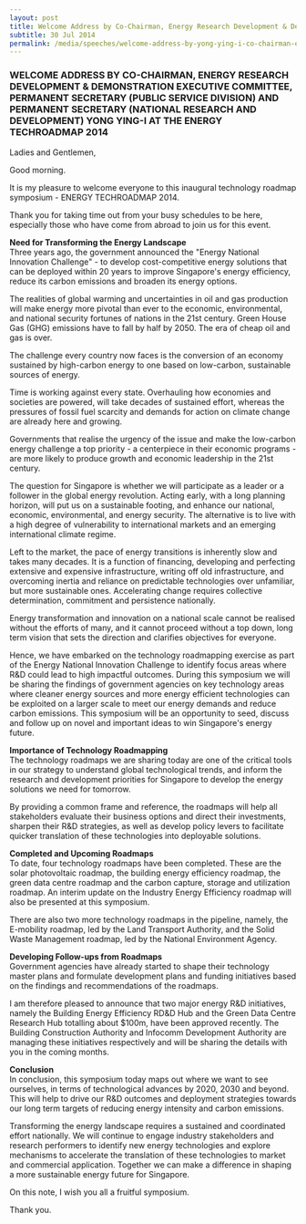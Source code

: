 ```yaml
---
layout: post
title: Welcome Address by Co-Chairman, Energy Research Development & Demonstration Executive Committee, Permanent Secretary (Public Service Division) and Permanent Secretary (National Research and Development) Yong Ying-I at the ENERGY TECHROADMAP 2014
subtitle: 30 Jul 2014
permalink: /media/speeches/welcome-address-by-yong-ying-i-co-chairman-energy-research-development-demonstration-executive-committee-permanent-secretary-public-service-division
---
```


### WELCOME ADDRESS BY CO-CHAIRMAN, ENERGY RESEARCH DEVELOPMENT & DEMONSTRATION EXECUTIVE COMMITTEE, PERMANENT SECRETARY (PUBLIC SERVICE DIVISION) AND PERMANENT SECRETARY (NATIONAL RESEARCH AND DEVELOPMENT) YONG YING-I AT THE ENERGY TECHROADMAP 2014

Ladies and Gentlemen,

Good morning.

It is my pleasure to welcome everyone to this inaugural technology roadmap symposium - ENERGY TECHROADMAP 2014.

Thank you for taking time out from your busy schedules to be here, especially those who have come from abroad to join us for this event.

**Need for Transforming the Energy Landscape**  
Three years ago, the government announced the "Energy National Innovation Challenge" - to develop cost-competitive energy solutions that can be deployed within 20 years to improve Singapore's energy efficiency, reduce its carbon emissions and broaden its energy options.

The realities of global warming and uncertainties in oil and gas production will make energy more pivotal than ever to the economic, environmental, and national security fortunes of nations in the 21st century. Green House Gas (GHG) emissions have to fall by half by 2050. The era of cheap oil and gas is over.

The challenge every country now faces is the conversion of an economy sustained by high-carbon energy to one based on low-carbon, sustainable sources of energy.

Time is working against every state. Overhauling how economies and societies are powered, will take decades of sustained effort, whereas the pressures of fossil fuel scarcity and demands for action on climate change are already here and growing.

Governments that realise the urgency of the issue and make the low-carbon energy challenge a top priority - a centerpiece in their economic programs - are more likely to produce growth and economic leadership in the 21st century.

The question for Singapore is whether we will participate as a leader or a follower in the global energy revolution. Acting early, with a long planning horizon, will put us on a sustainable footing, and enhance our national, economic, environmental, and energy security. The alternative is to live with a high degree of vulnerability to international markets and an emerging international climate regime.

Left to the market, the pace of energy transitions is inherently slow and takes many decades. It is a function of financing, developing and perfecting extensive and expensive infrastructure, writing off old infrastructure, and overcoming inertia and reliance on predictable technologies over unfamiliar, but more sustainable ones. Accelerating change requires collective determination, commitment and persistence nationally.

Energy transformation and innovation on a national scale cannot be realised without the efforts of many, and it cannot proceed without a top down, long term vision that sets the direction and clarifies objectives for everyone.

Hence, we have embarked on the technology roadmapping exercise as part of the Energy National Innovation Challenge to identify focus areas where R&D could lead to high impactful outcomes. During this symposium we will be sharing the findings of government agencies on key technology areas where cleaner energy sources and more energy efficient technologies can be exploited on a larger scale to meet our energy demands and reduce carbon emissions. This symposium will be an opportunity to seed, discuss and follow up on novel and important ideas to win Singapore's energy future.

**Importance of Technology Roadmapping**  
The technology roadmaps we are sharing today are one of the critical tools in our strategy to understand global technological trends, and inform the research and development priorities for Singapore to develop the energy solutions we need for tomorrow.

By providing a common frame and reference, the roadmaps will help all stakeholders evaluate their business options and direct their investments, sharpen their R&D strategies, as well as develop policy levers to facilitate quicker translation of these technologies into deployable solutions.

**Completed and Upcoming Roadmaps**  
To date, four technology roadmaps have been completed. These are the solar photovoltaic roadmap, the building energy efficiency roadmap, the green data centre roadmap and the carbon capture, storage and utilization roadmap. An interim update on the Industry Energy Efficiency roadmap will also be presented at this symposium.

There are also two more technology roadmaps in the pipeline, namely, the E-mobility roadmap, led by the Land Transport Authority, and the Solid Waste Management roadmap, led by the National Environment Agency.


**Developing Follow-ups from Roadmaps**  
Government agencies have already started to shape their technology master plans and formulate development plans and funding initiatives based on the findings and recommendations of the roadmaps.

I am therefore pleased to announce that two major energy R&D initiatives, namely the Building Energy Efficiency RD&D Hub and the Green Data Centre Research Hub totalling about $100m, have been approved recently. The Building Construction Authority and Infocomm Development Authority are managing these initiatives respectively and will be sharing the details with you in the coming months.

**Conclusion**  
In conclusion, this symposium today maps out where we want to see ourselves, in terms of technological advances by 2020, 2030 and beyond. This will help to drive our R&D outcomes and deployment strategies towards our long term targets of reducing energy intensity and carbon emissions.

Transforming the energy landscape requires a sustained and coordinated effort nationally. We will continue to engage industry stakeholders and research performers to identify new energy technologies and explore mechanisms to accelerate the translation of these technologies to market and commercial application. Together we can make a difference in shaping a more sustainable energy future for Singapore.

On this note, I wish you all a fruitful symposium.

Thank you.    
